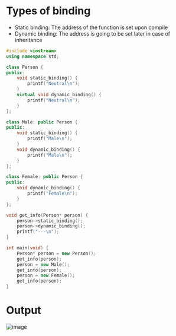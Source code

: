 # Types of binding
- Static binding: The address of the function is set upon compile
- Dynamic binding: The address is going to be set later in case of inheritance
~~~c++
#include <iostream>
using namespace std;

class Person {
public:
    void static_binding() {
        printf("Neutral\n");
    }
    virtual void dynamic_binding() {
        printf("Neutral\n");
    }
};

class Male: public Person {
public:
    void static_binding() {
        printf("Male\n");
    }
    void dynamic_binding() {
        printf("Male\n");
    }
};

class Female: public Person {
public:
    void dynamic_binding() {
        printf("Female\n");
    }
};

void get_info(Person* person) {
    person->static_binding();
    person->dynamic_binding();
    printf("---\n");
}

int main(void) {
    Person* person = new Person();
    get_info(person);
    person = new Male();
    get_info(person);
    person = new Female();
    get_info(person);
}
~~~
# Output
![image](https://user-images.githubusercontent.com/67142421/205872545-d0cf356c-5093-4ceb-8bf0-11fd312b63e8.png)
